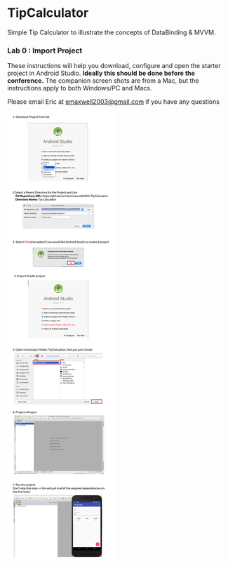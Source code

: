 # TipCalculator
Simple Tip Calculator to illustrate the concepts of DataBinding & MVVM.


### Lab 0 : Import Project

These instructions will help you download, configure and open the starter
project in Android Studio. **Ideally this should be done before the conference.**  The companion screen shots are from a Mac, but the instructions apply to both Windows/PC and Macs.

Please email Eric at emaxwell2003@gmail.com if you have any questions

![Install Instructions](InstallInstructions.png)


